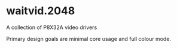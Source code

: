 waitvid.2048
============
A collection of P8X32A video drivers

Primary design goals are minimal core usage and full colour mode.
